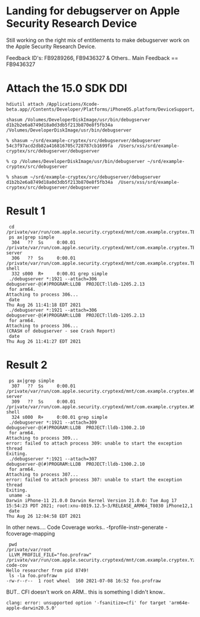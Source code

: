 # Landing for debugserver on Apple Security Research Device

Still working on the right mix of entitlements to make debugserver work on the Apple Security Research Device.

Feedback ID's: FB9289266, FB9436327 & Others.. Main Feedback == FB9436327

# Attach the 15.0 SDK DDI
```
hdiutil attach /Applications/Xcode-beta.app//Contents/Developer/Platforms/iPhoneOS.platform/DeviceSupport/15.0/DeveloperDiskImage.dmg
```

```
shasum /Volumes/DeveloperDiskImage/usr/bin/debugserver
d1b2b2e6a8749d18a0d3db5f213b870e8f5fb34a  /Volumes/DeveloperDiskImage/usr/bin/debugserver
```
```
% shasum ~/srd/example-cryptex/src/debugserver/debugserver
54c3f97acd2db82a416816705c728787cb1699fa  /Users/xss/srd/example-cryptex/src/debugserver/debugserver
```
```
% cp /Volumes/DeveloperDiskImage/usr/bin/debugserver ~/srd/example-cryptex/src/debugserver
```
```
% shasum ~/srd/example-cryptex/src/debugserver/debugserver
d1b2b2e6a8749d18a0d3db5f213b870e8f5fb34a  /Users/xss/srd/example-cryptex/src/debugserver/debugserver
```
# Result 1
```
 cd /private/var/run/com.apple.security.cryptexd/mnt/com.example.cryptex.TEzNH3/usr/bin
 ps ax|grep simple
  304   ??  Ss     0:00.01 /private/var/run/com.apple.security.cryptexd/mnt/com.example.cryptex.TEzNH3/usr/bin/simple-server
  306   ??  Ss     0:00.01 /private/var/run/com.apple.security.cryptexd/mnt/com.example.cryptex.TEzNH3/usr/bin/simple-shell
  332 s000  R+     0:00.01 grep simple
 ./debugserver *:1921 --attach=306
debugserver-@(#)PROGRAM:LLDB  PROJECT:lldb-1205.2.13
 for arm64.
Attaching to process 306...
 date
Thu Aug 26 11:41:18 EDT 2021
 ./debugserver *:1921 --attach=306
debugserver-@(#)PROGRAM:LLDB  PROJECT:lldb-1205.2.13
 for arm64.
Attaching to process 306...
(CRASH of debugserver - see Crash Report)
 date
Thu Aug 26 11:41:27 EDT 2021
```

# Result 2
```
 ps ax|grep simple
  307   ??  Ss     0:00.01 /private/var/run/com.apple.security.cryptexd/mnt/com.example.cryptex.W9wsad/usr/bin/simple-server
  309   ??  Ss     0:00.01 /private/var/run/com.apple.security.cryptexd/mnt/com.example.cryptex.W9wsad/usr/bin/simple-shell
  324 s000  R+     0:00.01 grep simple
 ./debugserver *:1921 --attach=309
debugserver-@(#)PROGRAM:LLDB  PROJECT:lldb-1300.2.10
 for arm64.
Attaching to process 309...
error: failed to attach process 309: unable to start the exception thread
Exiting.
 ./debugserver *:1921 --attach=307
debugserver-@(#)PROGRAM:LLDB  PROJECT:lldb-1300.2.10
 for arm64.
Attaching to process 307...
error: failed to attach process 307: unable to start the exception thread
Exiting.
 uname -a
Darwin iPhone-11 21.0.0 Darwin Kernel Version 21.0.0: Tue Aug 17 15:54:23 PDT 2021; root:xnu-8019.12.5~3/RELEASE_ARM64_T8030 iPhone12,1
 date
Thu Aug 26 12:04:58 EDT 2021
```
In other news.... Code Coverage works.. -fprofile-instr-generate -fcoverage-mapping
```
 pwd
/private/var/root
 LLVM_PROFILE_FILE="foo.profraw" /private/var/run/com.apple.security.cryptexd/mnt/com.example.cryptex.YzdC1G/usr/bin/hello-code-cov
Hello researcher from pid 8749!
 ls -la foo.profraw
-rw-r--r--  1 root wheel  160 2021-07-08 16:52 foo.profraw
```

BUT.. CFI doesn't work on ARM.. this is something I didn't know..
```
clang: error: unsupported option '-fsanitize=cfi' for target 'arm64e-apple-darwin20.5.0'

```
